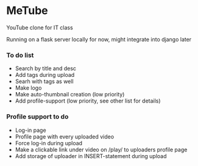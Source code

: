 # MeTube
YouTube clone for IT class

Running on a flask server locally for now, might integrate into django later

### To do list
- Search by title and desc
- Add tags during upload
- Searh with tags as well
- Make logo
- Make auto-thumbnail creation (low priority)
- Add profile-support (low priority, see other list for details)


### Profile support to do
- Log-in page
- Profile page with every uploaded video
- Force log-in during upload
- Make a clickable link under video on /play/ to uploaders profile page
- Add storage of uploader in INSERT-statement during upload
